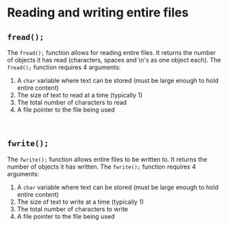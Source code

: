 # Reading and writing entire files

## `fread();`

The `fread();` function allows for reading entire files. It returns the number of objects it has read (characters, spaces and \n's as one object each). The `fread();` function requires 4 arguments:

1. A `char` variable where text can be stored (must be large enough to hold entire content)
2. The size of text to read at a time (typically 1)
3. The total number of characters to read
4. A file pointer to the file being used

<br>

## `fwrite();`

The `fwrite();` function allows entire files to be written to. It returns the number of objects it has written. The `fwrite();` function requires 4 arguments:

1. A `char` variable where text can be stored (must be large enough to hold entire content)
2. The size of text to write at a time (typically 1)
3. The total number of characters to write
4. A file pointer to the file being used

